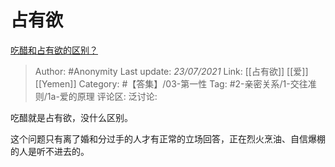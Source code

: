 # 占有欲
[吃醋和占有欲的区别？](https://www.zhihu.com/question/288975314/answer/1445658912)

> Author: #Anonymity
> Last update: *23/07/2021*
> Link: [[占有欲]] [[爱]] [[Yemen]]
> Category: #【答集】/03-第一性
> Tag: #2-亲密关系/1-交往准则/1a-爱的原理
> 评论区:
> 泛讨论:

吃醋就是占有欲，没什么区别。

这个问题只有离了婚和分过手的人才有正常的立场回答，正在烈火烹油、自信爆棚的人是听不进去的。
